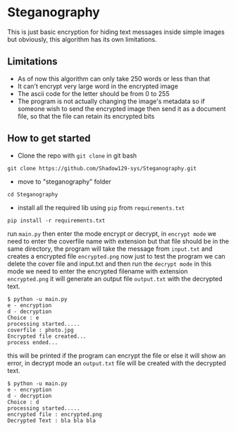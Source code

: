 # Steganography
This is just basic encryption for hiding text messages inside simple images but obviously, this algorithm has its own limitations. 

## Limitations
* As of now this algorithm can only take 250 words or less than that
* It can't encrypt very large word in the encrypted image
* The ascii code for the letter should be from 0 to 255
* The program is not actually changing the image's metadata so if someone wish to send the encrypted image then send it as a document file, so that the file can retain its encrypted bits

## How to get started
* Clone the repo with `git clone` in git bash
```gitbash
git clone https://github.com/Shadow129-sys/Steganography.git
```
* move to "steganography" folder
```gitbash
cd Steganography
```
* install all the required lib using `pip` from `requirements.txt`
```gitbash
pip install -r requirements.txt
```
run `main.py` then enter the mode encrypt or decrypt, in `encrypt mode` we need to enter the coverfile name with extension but that file should be in the same directory, the program will take the message from `input.txt` and creates a encrypted file `encrypted.png` now just to test the program we can delete the cover file and input.txt and then run the `decrypt mode` in this mode we need to enter the encrypted filename with extension `encrypted.png` it will generate an output file `output.txt` with the decrypted text.
```terminal
$ python -u main.py
e - encryption
d - decryption
Choice : e
processing started.....
coverfile : photo.jpg
Encrypted file created...
process ended...
```
this will be printed if the program can encrypt the file or else it will show an error, in decrypt mode an `output.txt` file will be created with the decrypted text.
```terminal
$ python -u main.py
e - encryption
d - decryption
Choice : d
processing started.....
encrypted file : encrypted.png
Decrypted Text : bla bla bla
```
